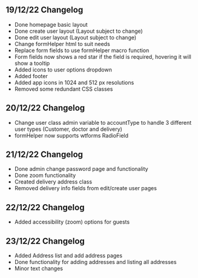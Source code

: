 ## 19/12/22 Changelog
- Done homepage basic layout
- Done create user layout (Layout subject to change)
- Done edit user layout (Layout subject to change)
- Change formHelper html to suit needs
- Replace form fields to use formHelper macro function
- Form fields now shows a red star if the field is required, hovering it will show a tooltip
- Added icons to user options dropdown
- Added footer
- Added app icons in 1024 and 512 px resolutions
- Removed some redundant CSS classes

## 20/12/22 Changelog
- Change user class admin variable to accountType to handle 3 different user types (Customer, doctor and delivery)
- formHelper now supports wtforms RadioField

## 21/12/22 Changelog
- Done admin change password page and functionality
- Done zoom functionality
- Created delivery address class
- Removed delivery info fields from edit/create user pages

## 22/12/22 Changelog
- Added accessibility (zoom) options for guests

## 23/12/22 Changelog
- Added Address list and add address pages
- Done functionality for adding addresses and listing all addresses
- Minor text changes